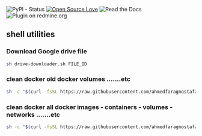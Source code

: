 ![PyPI - Status](https://img.shields.io/pypi/status/Django.svg) [![Open Source Love](https://badges.frapsoft.com/os/v2/open-source.svg?v=103)](https://github.com/ellerbrock/open-source-badges/) ![Read the Docs](https://img.shields.io/readthedocs/pip.svg) 
![Plugin on redmine.org](https://img.shields.io/redmine/plugin/rating/redmine_xlsx_format_issue_exporter.svg)



## shell utilities



### Download Google drive file

```sh
sh drive-downloader.sh FILE_ID
```


###  clean docker old docker volumes  .......etc
```sh
sh -c "$(curl -fsSL https://raw.githubusercontent.com/ahmedfaragmostafa/shell-utilities/master/docker-cleanup.sh)"
```

###  clean docker all docker images - containers - volumes  - networks  .......etc
```sh
sh -c "$(curl -fsSL https://raw.githubusercontent.com/ahmedfaragmostafa/shell-utilities/master/docker-cleanup-all.sh)"
```
